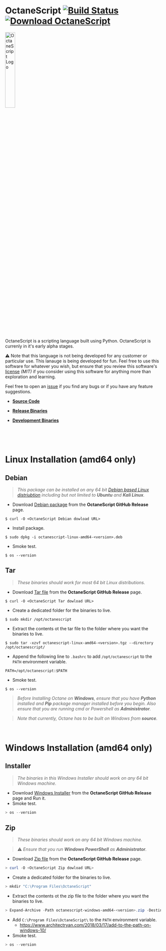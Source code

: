 # OctaneScript [![Build Status](https://travis-ci.com/leonard112/OctaneScript.svg?branch=main)](https://travis-ci.com/leonard112/OctaneScript) [![Download OctaneScript](https://img.shields.io/sourceforge/dt/octanescript.svg)](https://sourceforge.net/projects/octanescript/files/alpha/linux/amd64/dev/)

  <img src="https://github.com/leonard112/octane/blob/main/images/octanescript-logo.png" alt="OctaneScript Logo" width=25%></img>

OctaneScript is a scripting language built using Python. OctaneScript is currenly in it's early alpha stages.

:warning: Note that this language is not being developed for any customer or particular use. This lanauge is being developed for fun. Feel free to use this software for whatever you wish, but ensure that you review this software's [license](https://github.com/leonard112/OctaneScript/blob/main/LICENSE) _(MIT)_ if you consider using this software for anything more than exploration and learning. 

Feel free to open an [issue](https://github.com/leonard112/OctaneScript/issues) if you find any bugs or if you have any feature suggestions.

* __[Source Code](https://github.com/leonard112/OctaneScript)__

* __[Release Binaries](https://github.com/leonard112/OctaneScript/releases)__

* __[Development Binaries](https://sourceforge.net/projects/octanescript/files/)__

&nbsp;

&nbsp;
  
# Linux Installation (amd64 only)

## Debian
> _This package can be installed on any 64 bit [Debian based Linux distriubtion](https://www.debian.org/derivatives/) including but not limited to __Ubuntu__ and __Kali Linux__._
* Download [Debian package](https://github.com/leonard112/OctaneScript/releases) from the __OctaneScript GitHub Release__ page.
```console
$ curl -O <OctaneScript Debian dowload URL>
```
* Install package.
```console
$ sudo dpkg -i octanescript-linux-amd64-<version>.deb
```
* Smoke test.
```console
$ os --version
```
## Tar
> _These binaries should work for most 64 bit Linux distributions._
* Download [Tar file](https://github.com/leonard112/OctaneScript/releases) from the __OctaneScript GitHub Release__ page.
```console
$ curl -O <OctaneScript Tar dowload URL>
```
* Create a dedicated folder for the binaries to live.
```console
$ sudo mkdir /opt/octanescript
```
* Extract the contents ot the tar file to the folder where you want the binaries to live.
```console
$ sudo tar -xzvf octanescript-linux-amd64-<version>.tgz --directory /opt/octanescript/
```
* Append the following line to `.bashrc` to add `/opt/octanescript` to the `PATH` environment variable.
```shell
PATH=/opt/octanescript:$PATH
```
* Smoke test.
```console
$ os --version
```

> _Before Installing Octane on __Windows__, ensure that you have __Python__ installed and __Pip__ package manager installed before you begin. Also ensure that you are running cmd or Powershell as __Administrator__._

> _Note that currently, Octane has to be built on Windows from __source__._

&nbsp;

# Windows Installation (amd64 only)

## Installer
> _The binaries in this Windows Installer should work on any 64 bit Windows machine._
* Download [Windows Installer](https://github.com/leonard112/OctaneScript/releases) from the __OctaneScript GitHub Release__ page and Run it.
* Smoke test.
```powershell
> os --version
```

## Zip
> _These binaries should work on any 64 bit Windows machine._

> :warning: _Ensure that you run __Windows PowerShell__ as __Administrator__._
* Download [Zip file](https://github.com/leonard112/OctaneScript/releases) from the __OctaneScript GitHub Release__ page.
```powershell
> curl -O <OctaneScript Zip dowload URL>
```
* Create a dedicated folder for the binaries to live.
```powershell
> mkdir "C:\Program Files\OctaneScript" 
```
* Extract the contents ot the zip file to the folder where you want the binaries to live.
```powershell
> Expand-Archive -Path octanescript-windows-amd64-<version>.zip -DestinationPath "C:\Program Files\OctaneScript"
```
* Add `C:\Program Files\OctaneScript\` to the `PATH` environment variable.
  * https://www.architectryan.com/2018/03/17/add-to-the-path-on-windows-10/
* Smoke test.
```powershell
> os --version
```
